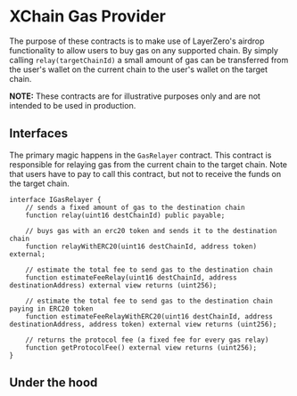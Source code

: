 # XChain Gas Provider

The purpose of these contracts is to make use of LayerZero's airdrop functionality to allow users to buy gas
on any supported chain. By simply calling `relay(targetChainId)` a small amount of gas can be transferred from the
user's wallet on the current chain to the user's wallet on the target chain.

**NOTE:** These contracts are for illustrative purposes only and are not intended to be used in production.

## Interfaces
The primary magic happens in the `GasRelayer` contract. This contract is responsible for relaying gas from the current
chain to the target chain. Note that users have to pay to call this contract, but not to receive the funds on the
target chain.

```solidity
interface IGasRelayer {
    // sends a fixed amount of gas to the destination chain
    function relay(uint16 destChainId) public payable;

    // buys gas with an erc20 token and sends it to the destination chain
    function relayWithERC20(uint16 destChainId, address token) external;

    // estimate the total fee to send gas to the destination chain
    function estimateFeeRelay(uint16 destChainId, address destinationAddress) external view returns (uint256);

    // estimate the total fee to send gas to the destination chain paying in ERC20 token
    function estimateFeeRelayWithERC20(uint16 destChainId, address destinationAddress, address token) external view returns (uint256);

    // returns the protocol fee (a fixed fee for every gas relay)
    function getProtocolFee() external view returns (uint256);
}
```

## Under the hood

